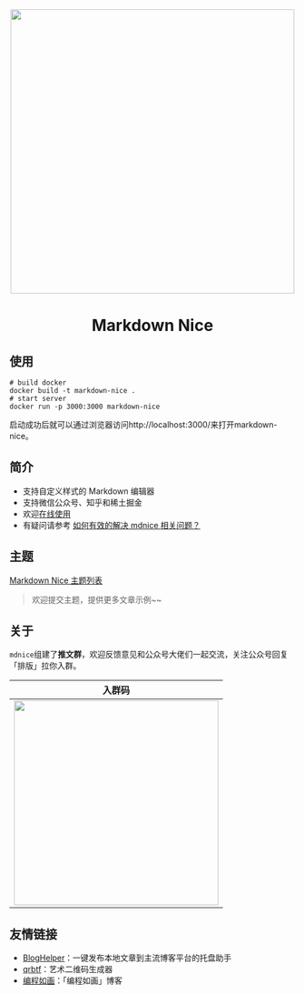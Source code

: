 <div align="center">
<a href="https://mdnice.com">
<img width="500" src="https://files.mdnice.com/logo.svg"/>
</a>
</div>
<h1 align="center">Markdown Nice</h1>


## 使用
```shell
# build docker
docker build -t markdown-nice .
# start server
docker run -p 3000:3000 markdown-nice
```
启动成功后就可以通过浏览器访问http://localhost:3000/来打开markdown-nice。

## 简介

- 支持自定义样式的 Markdown 编辑器
- 支持微信公众号、知乎和稀土掘金
- 欢迎[在线使用](https://mdnice.com/)
- 有疑问请参考 [如何有效的解决 mdnice 相关问题？](https://github.com/mdnice/markdown-nice/issues/163)

## 主题

[Markdown Nice 主题列表](https://product.mdnice.com/themes/)

> 欢迎提交主题，提供更多文章示例~~

## 关于

`mdnice`组建了**推文群**，欢迎反馈意见和公众号大佬们一起交流，关注公众号回复「排版」拉你入群。

| 入群码                                                                                           |
| ------------------------------------------------------------------------------------------------ |
| <img width="360px" src="https://files.mdnice.com/pic/cd3ca20c-896f-4cfc-9bdd-c4c58e69ba26.jpg"/> |

## 友情链接

- [BlogHelper](https://github.com/ystcode/BlogHelper)：一键发布本地文章到主流博客平台的托盘助手
- [qrbtf](https://github.com/ciaochaos/qrbtf)：艺术二维码生成器
- [编程如画](https://draw.mdnice.com/)：「编程如画」博客
